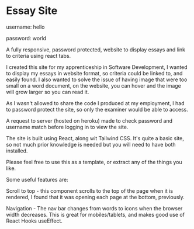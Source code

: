 # Essay Site

username: hello

password: world

A fully responsive, password protected, website to display essays and link to criteria using react tabs.

I created this site for my apprenticeship in Software Development, I wanted to display my essays in website format, so criteria could be linked to, and easily found. I also wanted to solve the issue of having image that were too small on a word document, on the website, you can hover and the image will grow larger so you can read it.

As I wasn't allowed to share the code I produced at my employment, I had to password protect the site, so only the examiner would be able to access.

A request to server (hosted on heroku) made to check password and username match before logging in to view the site.

The site is built using React, along wit Tailwind CSS. It's quite a basic site, so not much prior knowledge is needed but you will need to have both installed.

Please feel free to use this as a template, or extract any of the things you like.

Some useful features are:

Scroll to top - this component scrolls to the top of the page when it is rendered, I found that it was opening each page at the bottom, previously.

Navigation - The nav bar changes from words to icons when the browser width decreases. This is great for mobiles/tablets, and makes good use of React Hooks useEffect.
